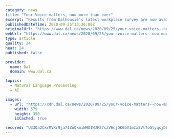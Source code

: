 ```yaml
---
category: news
title: "Your Voice matters, now more than ever"
excerpt: "Results from Dalhousie’s latest workplace survey are now available to faculty and staff. Read some of the highlights and learn about initial steps being taken to address some of the issues and topics raised."
publishedDateTime: 2020-09-25T13:36:00Z
originalUrl: "https://www.dal.ca/news/2020/09/25/your-voice-matters--now-more-than-ever.html"
webUrl: "https://www.dal.ca/news/2020/09/25/your-voice-matters--now-more-than-ever.html"
type: article
quality: 24
heat: 24
published: false

provider:
  name: Dal
  domain: www.dal.ca

topics:
  - Natural Language Processing
  - AI

images:
  - url: "https://cdn.dal.ca/news/2020/09/25/your-voice-matters--now-more-than-ever/_jcr_content/image.adaptive.full.high.jpg/1601039519793.jpg"
    width: 579
    height: 350
    isCached: true

secured: "U33Qa2CkrMVXr9ja7IZnQkmiWHU1WJF27szV6cjOK6bV1mIx5VlToGtyqsjDbk34S+SJA7XHS33/I+1M5VAaYBCnKxtVfO4CGo57kR+aSgqTybDWL5AYXy1lpaHSFMp/qCW+uiogiQq/9urGMORLbWHJpnZ76mCDl96UKYo4zBi1kI+T2lcuBfboHVG3gdNMGqYXVCKECKJRFp4yx1EuXFWRKDYkWvqnBZaqP+jEnmsiwXz2RIcUF3IABPwxq++4O8x/V6j9pzvx5na3dWhBJQfn1GUuPRt8IYewHGDCcTzTe3zQZ3Nhp3h4LhKgpU4HVsnM6AP7jJQZjc/d591Lh4vMy1IJiRjEaemLgMUjk/M=;Ytd6ZaxhgiiNsM8uicBAuw=="
---
```


